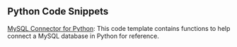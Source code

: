 ## Python Code Snippets 

[MySQL Connector for Python](https://github.com/axelnine/MachineLearning-Tidbits/blob/master/Python%20Code%20Snippets/pymysqlconnector.py):
This code template contains functions to help connect a MySQL database in Python for reference.
